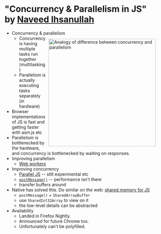 # "Concurrency & Parallelism in JS" by [Naveed Ihsanullah](https://twitter.com/naveedi)

* Concurrency & parallelism <img src="https://pbs.twimg.com/media/CGCoz7hXIAA2kzb.jpg" alt="Analogy of difference between concurrency and parallelism" width="350" style="float:right; margin:10px">
  * Concurrency is having multiple tasks run together (multitasking)
  * Parallelism is actually executing tasks separately (in hardware)
* Browser implementations of JS is fast and getting faster with asm.js etc
* Parallelism is bottlenecked by the hardware, and concurrency is bottlenecked by waiting on responses.
* Improving parallelism
  * [Web workers](http://www.html5rocks.com/en/tutorials/workers/basics/)
* Improving concurrency
  * [Parallel JS](http://adambom.github.io/parallel.js/) -- still experimental etc
  * [`postMessage()`](https://developer.mozilla.org/en-US/docs/Web/API/Window/postMessage) -- performance isn't there
  * transfer buffers around
* Native has solved this. Do similar on the web: [shared memory for JS](https://blog.mozilla.org/javascript/2015/02/26/the-path-to-parallel-javascript/)
  * `postMessage()` + `SharedArrayBuffer`
  * use `SharedInt32Array` to view on it
  * the low-level details can be abstracted
* Availability
  * Landed in Firefox Nightly.
  * Announced for future Chrome too.
  * Unfortunately can't be polyfilled.
